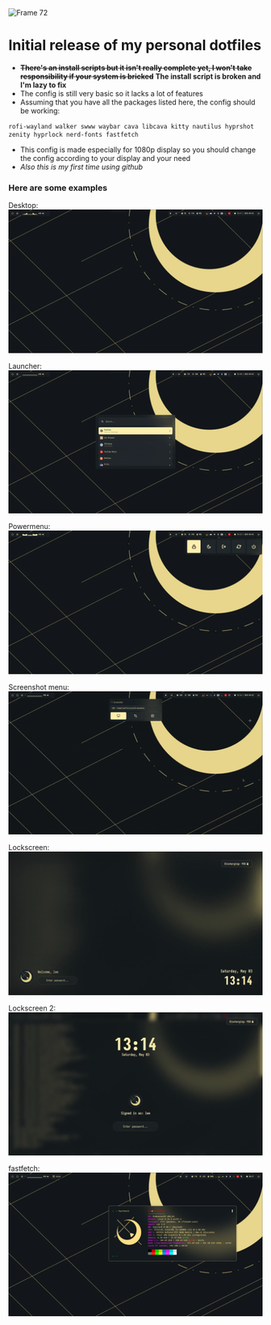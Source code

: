 <img width="1414" alt="Frame 72" src="https://github.com/user-attachments/assets/3a3de416-dac0-4082-b836-e81f2310210e" />

# Initial release of my personal dotfiles

- ~~**There's an install scripts but it isn't really complete yet, I won't take responsibility if your system is bricked**~~ **The install script is broken and I'm lazy to fix**
- The config is still very basic so it lacks a lot of features
- Assuming that you have all the packages listed here, the config should be working:
```
rofi-wayland walker swww waybar cava libcava kitty nautilus hyprshot zenity hyprlock nerd-fonts fastfetch
```

- This config is made especially for 1080p display so you should change the config according to your display and your need
- _Also this is my first time using github_

### Here are some examples

Desktop:
![desktop](https://raw.githubusercontent.com/hxprlee/eclipx-dotfiles/main/eclipx/examples/desktop.png)

Launcher:
![launcher](https://raw.githubusercontent.com/hxprlee/eclipx-dotfiles/main/eclipx/examples/launcher.png)

Powermenu:
![powermenu](https://raw.githubusercontent.com/hxprlee/eclipx-dotfiles/main/eclipx/examples/powermenu.png)

Screenshot menu:
![screenshot](https://raw.githubusercontent.com/hxprlee/eclipx-dotfiles/main/eclipx/examples/screenshot.png)

Lockscreen:
![lockscreen](https://raw.githubusercontent.com/hxprlee/eclipx-dotfiles/main/eclipx/examples/lockscreen_1.png)

Lockscreen 2:
![lockscreen](https://raw.githubusercontent.com/hxprlee/eclipx-dotfiles/main/eclipx/examples/lockscreen_2.png)

fastfetch:
![fastfetch](https://raw.githubusercontent.com/hxprlee/eclipx-dotfiles/main/eclipx/examples/fastfetch.png)




